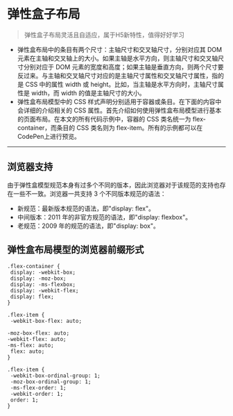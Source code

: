 # 弹性盒子布局

> 弹性盒子布局灵活且自适应，属于H5新特性，值得好好学习

- 弹性盒布局中的条目有两个尺寸：主轴尺寸和交叉轴尺寸，分别对应其 DOM 元素在主轴和交叉轴上的大小。如果主轴是水平方向，则主轴尺寸和交叉轴尺寸分别对应于 DOM 元素的宽度和高度；如果主轴是垂直方向，则两个尺寸要反过来。与主轴和交叉轴尺寸对应的是主轴尺寸属性和交叉轴尺寸属性，指的是 CSS 中的属性 width 或 height。比如，当主轴是水平方向时，主轴尺寸属性是 width，而 width 的值是主轴尺寸的大小。
- 弹性盒布局模型中的 CSS 样式声明分别适用于容器或条目。在下面的内容中会详细的介绍相关的 CSS 属性。首先介绍如何使用弹性盒布局模型进行基本的页面布局。在本文的所有代码示例中，容器的 CSS 类名统一为 flex-container，而条目的 CSS 类名则为 flex-item。所有的示例都可以在CodePen上进行预览。

---
## 浏览器支持
由于弹性盒模型规范本身有过多个不同的版本，因此浏览器对于该规范的支持也存在一些不一致。浏览器一共支持 3 个不同版本规范的语法：
- 新规范：最新版本规范的语法，即"display: flex"。
- 中间版本：2011 年的非官方规范的语法，即"display: flexbox"。
- 老规范：2009 年的规范的语法，即"display: box"。

##  弹性盒布局模型的浏览器前缀形式
```
.flex-container {
 display: -webkit-box;
 display: -moz-box;
 display: -ms-flexbox;
 display: -webkit-flex;
 display: flex;
}
 
.flex-item {
 -webkit-box-flex: auto;
 
-moz-box-flex: auto;
-webkit-flex: auto;
-ms-flex: auto;
 flex: auto;
}
 
.flex-item {
 -webkit-box-ordinal-group: 1;
 -moz-box-ordinal-group: 1;
 -ms-flex-order: 1;
 -webkit-order: 1;
 order: 1;
}
```

